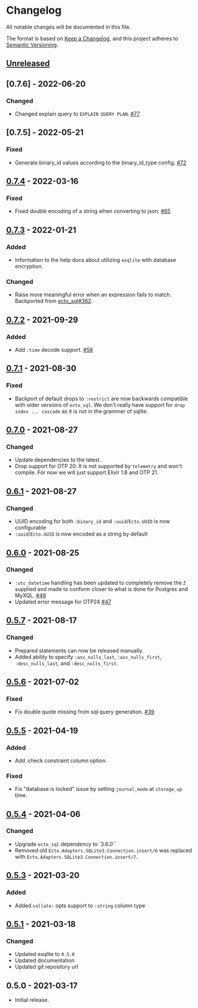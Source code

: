 # Changelog

All notable changes will be documented in this file.

The format is based on [Keep a Changelog][keepachangelog], and this project
adheres to [Semantic Versioning][semver].

## [Unreleased]

## [0.7.6] - 2022-06-20
### Changed
- Changed explain query to `EXPLAIN QUERY PLAN`. [#77](https://github.com/elixir-sqlite/ecto_sqlite3/pull/77)


## [0.7.5] - 2022-05-21
### Fixed
- Generate binary_id values according to the binary_id_type config. [#72](https://github.com/elixir-sqlite/ecto_sqlite3/pull/72)


## [0.7.4] - 2022-03-16
### Fixed
- Fixed double encoding of a string when converting to json. [#65](https://github.com/elixir-sqlite/ecto_sqlite3/pull/65)


## [0.7.3] - 2022-01-21
### Added
- Information to the help docs about utilizing `exqlite` with database encryption.

### Changed
- Raise more meaningful error when an expression fails to match. Backported from [ecto_sql#362](https://github.com/elixir-ecto/ecto_sql/commit/93038c2cac16706b642121a5839d1068d5b45212).


## [0.7.2] - 2021-09-29
### Added
- Add `:time` decode support. [#58](https://github.com/elixir-sqlite/ecto_sqlite3/pull/58)

## [0.7.1] - 2021-08-30
### Fixed
- Backport of default drops to `:restrict` are now backwards compatible with older versions of `ecto_sql`. We don't really have support for `drop index ... cascade` as it is not in the grammer of sqlite.

## [0.7.0] - 2021-08-27
### Changed
- Update dependencies to the latest.
- Drop support for OTP 20. It is not supported by `telemetry` and won't compile. For now we will just support Elixir 1.8 and OTP 21.


## [0.6.1] - 2021-08-27
### Changed
- UUID encoding for both `:binary_id` and `:uuid`/`Ecto.UUID` is now configurable
- `:uuid`/`Ecto.UUID` is now encoded as a string by default


## [0.6.0] - 2021-08-25
### Changed
- `:utc_datetime` handling has been updated to completely remove the `Z` supplied and made to conform closer to what is done for Postgrex and MyXQL. [#49](https://github.com/elixir-sqlite/ecto_sqlite3/pull/49)
- Updated error message for OTP24 [#47](https://github.com/elixir-sqlite/ecto_sqlite3/pull/47)


## [0.5.7] - 2021-08-17
### Changed
- Prepared statements can now be released manually.
- Added ability to specify `:asc_nulls_last`, `:asc_nulls_first`, `:desc_nulls_last`, and `:desc_nulls_first`.

## [0.5.6] - 2021-07-02
### Fixed
- Fix double quote missing from sql query generation. [#39](https://github.com/elixir-sqlite/ecto_sqlite3/pull/39)


## [0.5.5] - 2021-04-19
### Added
- Add :check constraint column option.

### Fixed
- Fix "database is locked" issue by setting `journal_mode` at `storage_up` time.


## [0.5.4] - 2021-04-06
### Changed
- Upgrade `ecto_sql` dependency to `3.6.0``
- Removed old `Ecto.Adapters.SQLite3.Connection.insert/6` was replaced with `Ecto.Adapters.SQLite3.Connection.insert/7`.


## [0.5.3] - 2021-03-20
### Added
- Added `collate:` opts support to `:string` column type


## [0.5.1] - 2021-03-18
### Changed
- Updated exqlite to `0.5.0`
- Updated documentation
- Updated git repository url


## 0.5.0 - 2021-03-17
- Initial release.


[keepachangelog]: <https://keepachangelog.com/en/1.0.0/>
[semver]: <https://semver.org/spec/v2.0.0.html>
[Unreleased]: https://github.com/elixir-sqlite/ecto_sqlite3/compare/v0.7.4...HEAD
[0.7.4]: https://github.com/elixir-sqlite/ecto_sqlite3/compare/v0.7.3...v0.7.4
[0.7.3]: https://github.com/elixir-sqlite/ecto_sqlite3/compare/v0.7.2...v0.7.3
[0.7.2]: https://github.com/elixir-sqlite/ecto_sqlite3/compare/v0.7.1...v0.7.2
[0.7.1]: https://github.com/elixir-sqlite/ecto_sqlite3/compare/v0.7.0...v0.7.1
[0.7.0]: https://github.com/elixir-sqlite/ecto_sqlite3/compare/v0.6.1...v0.7.0
[0.6.1]: https://github.com/elixir-sqlite/ecto_sqlite3/compare/v0.6.0...v0.6.1
[0.6.0]: https://github.com/elixir-sqlite/ecto_sqlite3/compare/v0.5.7...v0.6.0
[0.5.7]: https://github.com/elixir-sqlite/ecto_sqlite3/compare/v0.5.6...v0.5.7
[0.5.6]: https://github.com/elixir-sqlite/ecto_sqlite3/compare/v0.5.5...v0.5.6
[0.5.5]: https://github.com/elixir-sqlite/ecto_sqlite3/compare/v0.5.4...v0.5.5
[0.5.4]: https://github.com/elixir-sqlite/ecto_sqlite3/compare/v0.5.3...v0.5.4
[0.5.3]: https://github.com/elixir-sqlite/ecto_sqlite3/compare/v0.5.1...v0.5.3
[0.5.1]: https://github.com/elixir-sqlite/ecto_sqlite3/compare/v0.5.0...v0.5.1
